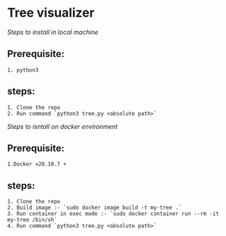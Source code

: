 # Tree visualizer


_Steps to install in local machine_
## Prerequisite:
    1. python3

## steps:
    1. Clone the repo
    2. Run command `python3 tree.py <absolute path>`

_Steps to isntall on docker environment_

## Prerequisite:
    1.Docker v20.10.7 +

## steps:
    1. Clone the repo
    2. Build image :- `sudo docker image build -t my-tree .`
    3. Run container in exec mode :- `sudo docker container run --rm -it my-tree /bin/sh`
    4. Run command `python3 tree.py <absolute path>`
